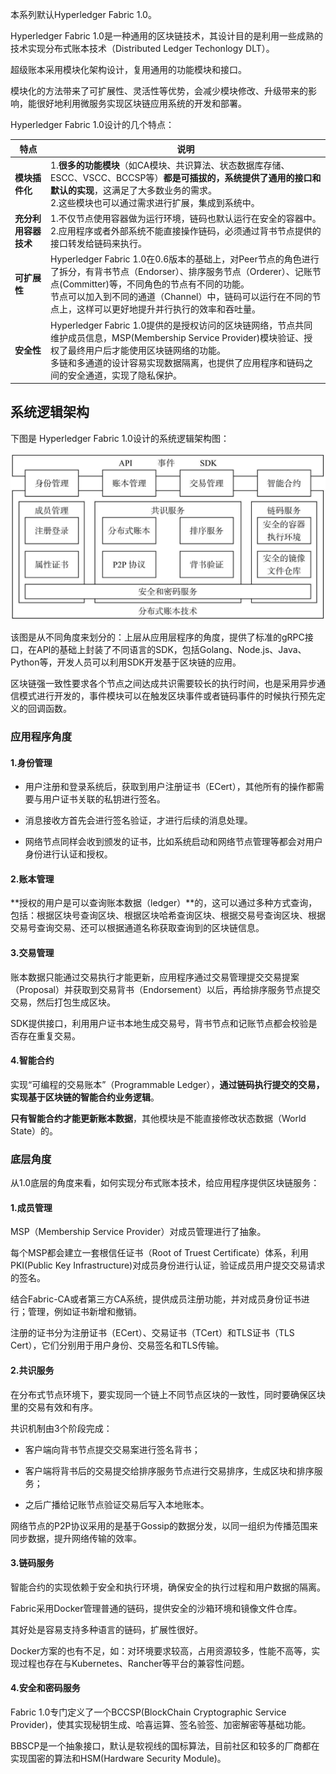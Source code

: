 本系列默认Hyperledger Fabric 1.0。

Hyperledger Fabric 1.0是一种通用的区块链技术，其设计目的是利用一些成熟的技术实现分布式账本技术（Distributed Ledger Techonlogy DLT）。

超级账本采用模块化架构设计，复用通用的功能模块和接口。

模块化的方法带来了可扩展性、灵活性等优势，会减少模块修改、升级带来的影响，能很好地利用微服务实现区块链应用系统的开发和部署。

Hyperledger Fabric 1.0设计的几个特点：

| 特点 | 说明 |
| --- | --- |
| **模块插件化** | 1.**很多的功能模块**（如CA模块、共识算法、状态数据库存储、ESCC、VSCC、BCCSP等）**都是可插拔的，系统提供了通用的接口和默认的实现**，这满足了大多数业务的需求。<br> 2.这些模块也可以通过需求进行扩展，集成到系统中。 |
| **充分利用容器技术** | 1.不仅节点使用容器做为运行环境，链码也默认运行在安全的容器中。<br> 2.应用程序或者外部系统不能直接操作链码，必须通过背书节点提供的接口转发给链码来执行。|
| **可扩展性** | Hyperledger Fabric 1.0在0.6版本的基础上，对Peer节点的角色进行了拆分，有背书节点（Endorser）、排序服务节点（Orderer）、记账节点(Committer)等，不同角色的节点有不同的功能。<br> 节点可以加入到不同的通道（Channel）中，链码可以运行在不同的节点上，这样可以更好地提升并行执行的效率和吞吐量。|
| **安全性** | Hyperledger Fabric 1.0提供的是授权访问的区块链网络，节点共同维护成员信息，MSP(Membership Service Provider)模块验证、授权了最终用户后才能使用区块链网络的功能。<br> 多链和多通道的设计容易实现数据隔离，也提供了应用程序和链码之间的安全通道，实现了隐私保护。|

## 系统逻辑架构
下图是 Hyperledger Fabric 1.0设计的系统逻辑架构图：

![](images/2018-12-28-22-47-21.png)

该图是从不同角度来划分的：上层从应用层程序的角度，提供了标准的gRPC接口，在API的基础上封装了不同语言的SDK，包括Golang、Node.js、Java、Python等，开发人员可以利用SDK开发基于区块链的应用。

区块链强一致性要求各个节点之间达成共识需要较长的执行时间，也是采用异步通信模式进行开发的，事件模块可以在触发区块事件或者链码事件的时候执行预先定义的回调函数。

### 应用程序角度

#### **1.身份管理**

- 用户注册和登录系统后，获取到用户注册证书（ECert），其他所有的操作都需要与用户证书关联的私钥进行签名。

- 消息接收方首先会进行签名验证，才进行后续的消息处理。

- 网络节点同样会收到颁发的证书，比如系统启动和网络节点管理等都会对用户身份进行认证和授权。

#### **2.账本管理**

**授权的用户是可以查询账本数据（ledger）**的，这可以通过多种方式查询，包括：根据区块号查询区块、根据区块哈希查询区块、根据交易号查询区块、根据交易号查询交易、还可以根据通道名称获取查询到的区块链信息。

#### **3.交易管理**

账本数据只能通过交易执行才能更新，应用程序通过交易管理提交交易提案（Proposal）并获取到交易背书（Endorsement）以后，再给排序服务节点提交交易，然后打包生成区块。

SDK提供接口，利用用户证书本地生成交易号，背书节点和记账节点都会校验是否存在重复交易。

#### **4.智能合约**

实现“可编程的交易账本”（Programmable Ledger），**通过链码执行提交的交易，实现基于区块链的智能合约业务逻辑**。

**只有智能合约才能更新账本数据**，其他模块是不能直接修改状态数据（World State）的。

### 底层角度

从1.0底层的角度来看，如何实现分布式账本技术，给应用程序提供区块链服务：

#### **1.成员管理**

MSP（Membership Service Provider）对成员管理进行了抽象。

每个MSP都会建立一套根信任证书（Root of Truest Certificate）体系，利用PKI(Public Key Infrastructure)对成员身份进行认证，验证成员用户提交交易请求的签名。

结合Fabric-CA或者第三方CA系统，提供成员注册功能，并对成员身份证书进行；管理，例如证书新增和撤销。

注册的证书分为注册证书（ECert）、交易证书（TCert）和TLS证书（TLS Cert），它们分别用于用户身份、交易签名和TLS传输。

#### **2.共识服务**

在分布式节点环境下，要实现同一个链上不同节点区块的一致性，同时要确保区块里的交易有效和有序。

共识机制由3个阶段完成：

- 客户端向背书节点提交交易案进行签名背书；

- 客户端将背书后的交易提交给排序服务节点进行交易排序，生成区块和排序服务；

- 之后广播给记账节点验证交易后写入本地账本。

网络节点的P2P协议采用的是基于Gossip的数据分发，以同一组织为传播范围来同步数据，提升网络传输的效率。

#### **3.链码服务**

智能合约的实现依赖于安全和执行环境，确保安全的执行过程和用户数据的隔离。

Fabric采用Docker管理普通的链码，提供安全的沙箱环境和镜像文件仓库。

其好处是容易支持多种语言的链码，扩展性很好。

Docker方案的也有不足，如：对环境要求较高，占用资源较多，性能不高等，实现过程也存在与Kubernetes、Rancher等平台的兼容性问题。

#### **4.安全和密码服务**

Fabric 1.0专门定义了一个BCCSP(BlockChain Cryptographic Service Provider)，使其实现秘钥生成、哈喜运算、签名验签、加密解密等基础功能。

BBSCP是一个抽象接口，默认是软视线的国标算法，目前社区和较多的厂商都在实现国密的算法和HSM(Hardware Security Module)。

